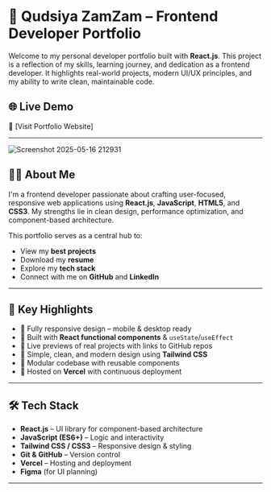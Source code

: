 # 💼 Qudsiya ZamZam – Frontend Developer Portfolio
Welcome to my personal developer portfolio built with **React.js**. This project is a reflection of my skills, learning journey, and dedication as a frontend developer. It highlights real-world projects, modern UI/UX principles, and my ability to write clean, maintainable code.

## 🌐 Live Demo

🚀 [Visit Portfolio Website]

---
![Screenshot 2025-05-16 212931](https://github.com/user-attachments/assets/64f4e025-5241-4994-9a93-f5131c4ca6be)

## 🧑‍💻 About Me

I'm a frontend developer passionate about crafting user-focused, responsive web applications using **React.js**, **JavaScript**, **HTML5**, and **CSS3**. My strengths lie in clean design, performance optimization, and component-based architecture.

This portfolio serves as a central hub to:
- View my **best projects**
- Download my **resume**
- Explore my **tech stack**
- Connect with me on **GitHub** and **LinkedIn**

---

## 🚀 Key Highlights

- 🔹 Fully responsive design – mobile & desktop ready  
- 🔹 Built with **React functional components** & `useState`/`useEffect`  
- 🔹 Live previews of real projects with links to GitHub repos  
- 🔹 Simple, clean, and modern design using **Tailwind CSS**  
- 🔹 Modular codebase with reusable components  
- 🔹 Hosted on **Vercel** with continuous deployment

---

## 🛠️ Tech Stack

- **React.js** – UI library for component-based architecture  
- **JavaScript (ES6+)** – Logic and interactivity  
- **Tailwind CSS / CSS3** – Responsive design & styling  
- **Git & GitHub** – Version control  
- **Vercel** – Hosting and deployment  
- **Figma** (for UI planning)  

---
